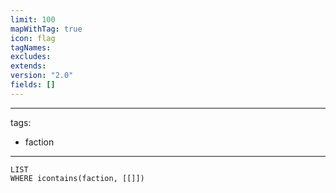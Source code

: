 ```yaml
---
limit: 100
mapWithTag: true
icon: flag
tagNames: 
excludes: 
extends: 
version: "2.0"
fields: []
---
```

---
tags:
- faction
---
```dataview
LIST
WHERE icontains(faction, [[]])
```